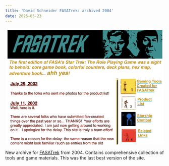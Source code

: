 ```yaml
---
title: 'David Schneider FASATrek: archived 2004'
date: 2025-05-23
---
```

![FASATrek](/images/fasatrek.png)

New archive for [FASATrek](https://fasast.netlify.app/fasatrek2/html/fasaindex.htm) from 2004. Contains comprehensive collection of tools and game materials. This was the last best version of the site.

